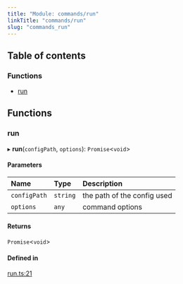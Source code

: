 ```yaml
---
title: "Module: commands/run"
linkTitle: "commands/run"
slug: "commands_run"
---
```


## Table of contents

### Functions

- [run](commands_run.md#run)

## Functions

### run

▸ **run**(`configPath`, `options`): `Promise`<`void`\>

#### Parameters

| Name | Type | Description |
| :------ | :------ | :------ |
| `configPath` | `string` | the path of the config used |
| `options` | `any` | command options |

#### Returns

`Promise`<`void`\>

#### Defined in

[run.ts:21](https://github.com/DooomiT/ros2-cli/blob/7d68fa3/src/commands/run.ts#L21)
